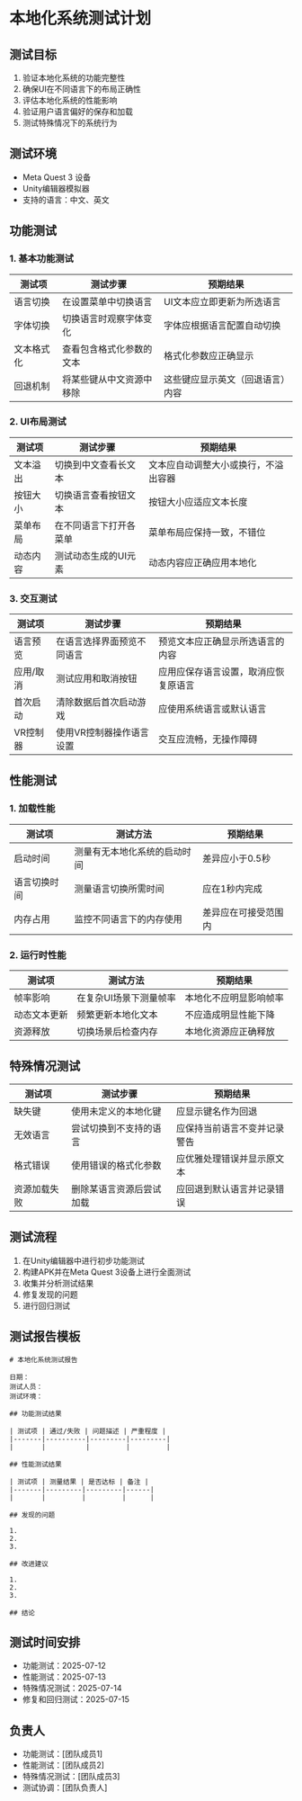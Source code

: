 # 本地化系统测试计划

## 测试目标

1. 验证本地化系统的功能完整性
2. 确保UI在不同语言下的布局正确性
3. 评估本地化系统的性能影响
4. 验证用户语言偏好的保存和加载
5. 测试特殊情况下的系统行为

## 测试环境

- Meta Quest 3 设备
- Unity编辑器模拟器
- 支持的语言：中文、英文

## 功能测试

### 1. 基本功能测试

| 测试项 | 测试步骤 | 预期结果 |
|-------|---------|---------|
| 语言切换 | 在设置菜单中切换语言 | UI文本应立即更新为所选语言 |
| 字体切换 | 切换语言时观察字体变化 | 字体应根据语言配置自动切换 |
| 文本格式化 | 查看包含格式化参数的文本 | 格式化参数应正确显示 |
| 回退机制 | 将某些键从中文资源中移除 | 这些键应显示英文（回退语言）内容 |

### 2. UI布局测试

| 测试项 | 测试步骤 | 预期结果 |
|-------|---------|---------|
| 文本溢出 | 切换到中文查看长文本 | 文本应自动调整大小或换行，不溢出容器 |
| 按钮大小 | 切换语言查看按钮文本 | 按钮大小应适应文本长度 |
| 菜单布局 | 在不同语言下打开各菜单 | 菜单布局应保持一致，不错位 |
| 动态内容 | 测试动态生成的UI元素 | 动态内容应正确应用本地化 |

### 3. 交互测试

| 测试项 | 测试步骤 | 预期结果 |
|-------|---------|---------|
| 语言预览 | 在语言选择界面预览不同语言 | 预览文本应正确显示所选语言的内容 |
| 应用/取消 | 测试应用和取消按钮 | 应用应保存语言设置，取消应恢复原语言 |
| 首次启动 | 清除数据后首次启动游戏 | 应使用系统语言或默认语言 |
| VR控制器 | 使用VR控制器操作语言设置 | 交互应流畅，无操作障碍 |

## 性能测试

### 1. 加载性能

| 测试项 | 测试方法 | 预期结果 |
|-------|---------|---------|
| 启动时间 | 测量有无本地化系统的启动时间 | 差异应小于0.5秒 |
| 语言切换时间 | 测量语言切换所需时间 | 应在1秒内完成 |
| 内存占用 | 监控不同语言下的内存使用 | 差异应在可接受范围内 |

### 2. 运行时性能

| 测试项 | 测试方法 | 预期结果 |
|-------|---------|---------|
| 帧率影响 | 在复杂UI场景下测量帧率 | 本地化不应明显影响帧率 |
| 动态文本更新 | 频繁更新本地化文本 | 不应造成明显性能下降 |
| 资源释放 | 切换场景后检查内存 | 本地化资源应正确释放 |

## 特殊情况测试

| 测试项 | 测试步骤 | 预期结果 |
|-------|---------|---------|
| 缺失键 | 使用未定义的本地化键 | 应显示键名作为回退 |
| 无效语言 | 尝试切换到不支持的语言 | 应保持当前语言不变并记录警告 |
| 格式错误 | 使用错误的格式化参数 | 应优雅处理错误并显示原文本 |
| 资源加载失败 | 删除某语言资源后尝试加载 | 应回退到默认语言并记录错误 |

## 测试流程

1. 在Unity编辑器中进行初步功能测试
2. 构建APK并在Meta Quest 3设备上进行全面测试
3. 收集并分析测试结果
4. 修复发现的问题
5. 进行回归测试

## 测试报告模板

```
# 本地化系统测试报告

日期：
测试人员：
测试环境：

## 功能测试结果

| 测试项 | 通过/失败 | 问题描述 | 严重程度 |
|-------|----------|---------|---------|
|       |          |         |         |

## 性能测试结果

| 测试项 | 测量结果 | 是否达标 | 备注 |
|-------|---------|---------|------|
|       |         |         |      |

## 发现的问题

1.
2.
3.

## 改进建议

1.
2.
3.

## 结论

```

## 测试时间安排

- 功能测试：2025-07-12
- 性能测试：2025-07-13
- 特殊情况测试：2025-07-14
- 修复和回归测试：2025-07-15

## 负责人

- 功能测试：[团队成员1]
- 性能测试：[团队成员2]
- 特殊情况测试：[团队成员3]
- 测试协调：[团队负责人]